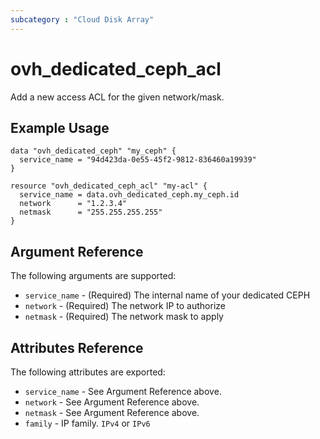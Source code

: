 ```yaml
---
subcategory : "Cloud Disk Array"
---
```



# ovh_dedicated_ceph_acl

Add a new access ACL for the given network/mask.

## Example Usage

```hcl
data "ovh_dedicated_ceph" "my_ceph" {
  service_name = "94d423da-0e55-45f2-9812-836460a19939"
}

resource "ovh_dedicated_ceph_acl" "my-acl" {
  service_name = data.ovh_dedicated_ceph.my_ceph.id
  network      = "1.2.3.4"
  netmask      = "255.255.255.255"
}
```

## Argument Reference

The following arguments are supported:

* `service_name` - (Required) The internal name of your dedicated CEPH
* `network` - (Required) The network IP to authorize 
* `netmask` - (Required) The network mask to apply

## Attributes Reference

The following attributes are exported:

* `service_name` - See Argument Reference above.
* `network` - See Argument Reference above.
* `netmask` - See Argument Reference above.
* `family` - IP family. `IPv4` or `IPv6`
